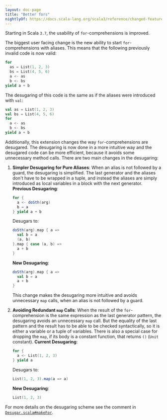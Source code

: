```yaml
---
layout: doc-page
title: "Better fors"
nightlyOf: https://docs.scala-lang.org/scala3/reference/changed-features/better-fors.html
---
```


Starting in Scala `3.7`, the usability of `for`-comprehensions is improved.

The biggest user facing change is the new ability to start `for`-comprehensions with aliases. This means that the following previously invalid code is now valid:

```scala
for
  as = List(1, 2, 3)
  bs = List(4, 5, 6)
  a <- as
  b <- bs
yield a + b
```

The desugaring of this code is the same as if the aliases were introduced with `val`:

```scala
val as = List(1, 2, 3)
val bs = List(4, 5, 6)
for
  a <- as
  b <- bs
yield a + b
```

Additionally, this extension changes the way `for`-comprehensions are desugared. The desugaring is now done in a more intuitive way and the desugared code can be more efficient, because it avoids some unnecessary method calls. There are two main changes in the desugaring:

1. **Simpler Desugaring for Pure Aliases**:
    When an alias is not followed by a guard, the desugaring is simplified. The last generator and the aliases don't have to be wrapped in a tuple, and instead the aliases are simply introduced as local variables in a block with the next generator.
    **Previous Desugaring**:
      ```scala
      for {
        a <- doSth(arg)
        b = a
      } yield a + b
      ```
      Desugars to:
      ```scala
      doSth(arg).map { a =>
        val b = a
        (a, b)
      }.map { case (a, b) =>
        a + b
      }
      ```
    **New Desugaring**:
      ```scala
      doSth(arg).map { a =>
        val b = a
        a + b
      }
      ```
    This change makes the desugaring more intuitive and avoids unnecessary `map` calls, when an alias is not followed by a guard.

2. **Avoiding Redundant `map` Calls**:
    When the result of the `for`-comprehension is the same expression as the last generator pattern, the desugaring avoids an unnecessary `map` call. But the equality of the last pattern and the result has to be able to be checked syntactically, so it is either a variable or a tuple of variables. There is also a special case for dropping the `map`, if its body is a constant function, that returns `()` (`Unit` constant).
    **Current Desugaring**:
      ```scala
      for {
        a <- List(1, 2, 3)
      } yield a
      ```
      Desugars to:
      ```scala
      List(1, 2, 3).map(a => a)
      ```
    **New Desugaring**:
      ```scala
      List(1, 2, 3)
      ```

For more details on the desugaring scheme see the comment in [`Desugar.scala#makeFor`](https://github.com/scala/scala3/blob/main/compiler/src/dotty/tools/dotc/ast/Desugar.scala#L1928).